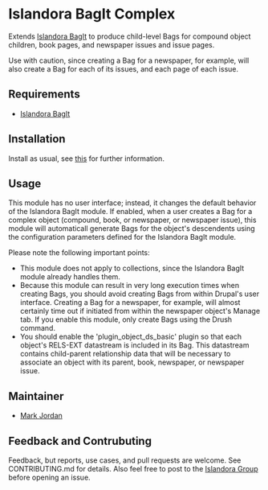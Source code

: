 # Islandora BagIt Complex

Extends [Islandora BagIt](https://github.com/Islandora/islandora_bagit) to produce child-level Bags for compound object children, book pages, and newspaper issues and issue pages.

Use with caution, since creating a Bag for a newspaper, for example, will also create a Bag for each of its issues, and each page of each issue.


## Requirements

* [Islandora BagIt](https://github.com/Islandora/islandora_bagit)

## Installation

Install as usual, see [this](https://drupal.org/documentation/install/modules-themes/modules-7) for further information.

## Usage

This module has no user interface; instead, it changes the default behavior of the Islandora BagIt module. If enabled, when a user creates a Bag for a complex object (compound, book, or newspaper, or newspaper issue), this module will automaticall generate Bags for the object's descendents using the configuration parameters defined for the Islandora BagIt module.

Please note the following important points:

* This module does not apply to collections, since the Islandora BagIt module already handles them.
* Because this module can result in very long execution times when creating Bags, you should avoid creating Bags from within Drupal's user interface. Creating a Bag for a newspaper, for example, will almost certainly time out if initiated from within the newspaper object's Manage tab. If you enable this module, only create Bags using the Drush command.
* You should enable the 'plugin_object_ds_basic' plugin so that each object's RELS-EXT datastream is included in its Bag. This datastream contains child-parent relationship data that will be necessary to associate an object with its parent, book, newspaper, or newspaper issue.

## Maintainer

* [Mark Jordan](https://github.com/mjordan)


## Feedback and Contrubuting

Feedback, but reports, use cases, and pull requests are welcome. See CONTRIBUTING.md for details. Also feel free to post to the [Islandora Group](https://groups.google.com/forum/?hl=en&fromgroups#!forum/islandora) before opening an issue.
